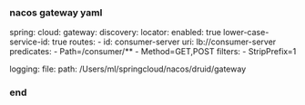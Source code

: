### nacos gateway yaml

spring:
  cloud:
    gateway:
      discovery:
        locator:
          enabled: true
          lower-case-service-id: true
      routes:
        - id: consumer-server
        uri: lb://consumer-server
        predicates:
          - Path=/consumer/**
          - Method=GET,POST
        filters:
          - StripPrefix=1

logging:
  file:
    path: /Users/ml/springcloud/nacos/druid/gateway

### end